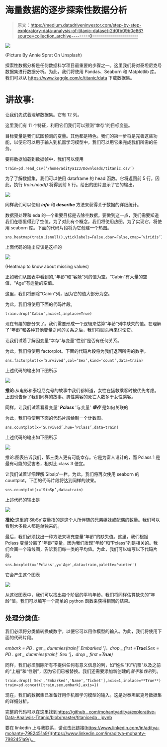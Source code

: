 # 海量数据的逐步探索性数据分析

> 原文：<https://medium.datadriveninvestor.com/step-by-step-exploratory-data-analysis-of-titanic-dataset-2d0fb09b0e86?source=collection_archive---------0----------------------->

![](img/e1a47cd2aecae48d7726391d6a326e5a.png)

(Picture By Annie Sprat On Unsplash)

探索性数据分析是任何数据科学项目最重要的步骤之一。这里我们将对泰坦尼克号数据集进行数据分析。为此，我们将使用 Pandas、Seaborn 和 Matplotlib 库。我们可以从 https://www.kaggle.com/c/titanic/data 下载数据集。

# 讲故事:

让我们先试着理解数据集。它有 12 列。

这里我们有 11 个特征，利用它们我们可以预测“幸存”的目标变量。

目标变量是我们试图预测的变量。其他都是特色。我们的第一步将是完善这些功能，以便它可以用于输入到机器学习模型中，我们可以用它来完成我们所需的任务。

要将数据加载到数据帧中，我们可以使用

```
train=pd.read_csv(‘/home/aditya123/Downloads/titanic.csv’)
```

为了了解数据集，我们可以使用 dataframe 的 head 函数。它将返回前 5 行。因此，执行 *train.head()* 将得到前 5 行。给出的图片显示了它的输出。

![](img/256947489dc5877be4d9fc723176ab10.png)

同样我们可以使用 ***info*** 和 ***describe*** 方法来获得关于数据的详细统计。

数据预处理和 eda 的一个重要目标是去除空数据。要做到这一点，我们需要知道我们在哪里得到了空值。为了对此有个概念，我们将使用热图。为了实现它，将使用 seaborn 库。下面的代码片段将为它创建一个热图。

```
sns.heatmap(train.isnull(),yticklabels=False,cbar=False,cmap=’viridis’)
```

上面代码的输出应该是这样的

![](img/75f9a8a8b39686934ba3d73d9ee34518.png)

(Heatmap to know about missing values)

正如我们从图表中看到的,“年龄”和“客舱”列的值为空。“Cabin”有大量的空值，“Age”有适量的空值。

这里，我们将删除“Cabin”列，因为它的值大部分为空。

为此，我们将使用下面的代码片段。

```
train.drop(‘Cabin’,axis=1,inplace=True)
```

现在有趣的部分来了。我们需要形成一个逻辑来估算“年龄”列中缺失的值。在理解了“年龄”和各种其他变量之间的关系之后，我们将回头再来讨论它。

让我们试着了解因变量“幸存”与变量“性别”是否有任何关系。

为此，我们将使用 factorplot。下面的代码片段将为我们返回所需的数字。

```
sns.factorplot(x=’Survived’,col=’Sex’,kind=’count’,data=train)
```

上述代码的输出如下图所示

![](img/1133fc9374008be64dec9ac122eb3475.png)

**推论**:从电影和泰坦尼克号的故事中我们都知道，女性在拯救乘客时被优先考虑。上图也告诉了我们同样的故事。男性乘客的死亡人数多于女性乘客。

同样，让我们试着看看变量' ***Pclass*** '与变量' ***幸存*** 是如何关联的

为此，我们将使用下面的代码片段绘制一个计数图。

```
sns.countplot(x=’Survived’,hue=’Pclass’,data=train)
```

上述代码的输出如下图所示

![](img/cca32f889df23acb6e0ab8f877c778fb.png)

推论:图表告诉我们，第三类人更有可能幸存。它是为富人设计的，而 Pclass 1 是最有可能的受害者，相对比 class 3 便宜。

让我们试着详细理解‘Sibsip’一栏。为此，我们将再次使用 seaborn 的 countplot。下面的代码片段将达到同样的效果。

```
sns.countplot(x=’SibSp’,data=train)
```

上述代码的输出是

![](img/734230653664c8989f3b3538c216216c.png)

**推论**:这里的‘SibSp’变量指的是这个人所伴随的兄弟姐妹或配偶的数量。我们可以看到大多数人都是单独来的。

最后，我们必须找出一种方法来填充变量“年龄”的缺失值。这里，我们根据 Pclass 变量分离了“年龄”变量，因为我们发现“年龄”和“Pclass”列是相关的。我们会画一个箱线图，告诉我们每一类的平均值。为此，我们可以编写以下代码片段。

```
sns.boxplot(x='Pclass',y='Age',data=train,palette='winter')
```

它会产生这个图表

![](img/ae3a02100e605374f7d3597110dc663c.png)

从这张图表中，我们可以找出每个阶层的平均年龄。我们将同样估算缺失的“年龄”值。我们可以编写一个简单的 python 函数来获得相同的结果。

## 处理分类值:

我们必须将分类值转换成数字，以便它可以用作模型的输入。为此，我们将使用下面的代码片段。

*embark = PD . get _ dummies(train[' Embarked ']，drop _ first =****True****)Sex = PD . get _ dummies(train[' Sex ']，drop _ first =****True****)*

同样，我们必须删除所有不提供任何有意义信息的列，如“姓名”和“机票”以及之前的“上船”和“性别”，因为它们已被替换。我们还需要添加新创建的*着手*和*性别*列。

```
train.drop(['Sex','Embarked','Name','Ticket'],axis=1,inplace=**True**)
train=pd.concat([train,sex,embark],axis=1)
```

现在，我们的数据集已准备好用作机器学习模型的输入。这是对泰坦尼克号数据集的详细分析。

完整的代码可以在这里找到[https://github . com/mohantyaditya/explorative-Data-Analysis-Titanic/blob/master/titaniceda . ipynb](https://github.com/mohantyaditya/Exploratory-Data-Analysis-Titanic/blob/master/TitanicEda.ipynb)

要在 linkedin 上与我联系，请点击此链接[https://www.linkedin.com/in/aditya-mohanty-7982451a9/](https://www.linkedin.com/in/aditya-mohanty-7982451a9/)。